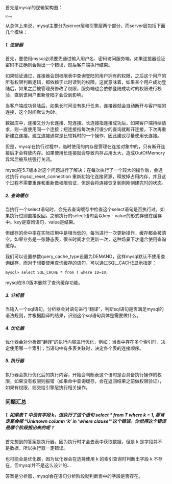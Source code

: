 首先是mysql的逻辑架构图：

<img src="https://static001.geekbang.org/resource/image/0d/d9/0d2070e8f84c4801adbfa03bda1f98d9.png" alt="img" style="zoom:50%;" />

从总体上来说，mysql主要分为server层和引擎层两个部分，而server层包括下面几个模块：

##### 1. 连接器

首先，要使用mysql必须要先通过输入用户名、密码访问服务端，如果连接器验证密码不正确则会抛出一个错误，然后客户端执行结束。

如果验证通过，连接器会到权限表中查询登陆的用户拥有的权限，之后这个用户的所有权限判断逻辑，都依赖于此时读到的权限。这就意味着，如果某个用户成功登陆后，如果之后被管理员修改了权限，服务端也会依赖登陆成功时的权限进行校验，直到该用户重新登陆才会受到影响。

当客户端成功登陆后，如果长时间没有执行任务，连接器就会自动断开与客户端的连接，这个时间默认为8h。

数据库中，连接又分为长连接、短连接。长连接指连接成功后，如果客户端持续请求，则一直使用同一个连接；短连接指每次执行很少的查询就断开连接，下次再重新建立连接。建立连接通常是比较耗时的一个操作，因此建议尽量使用长连接。

但是，mysql在执行过程中，临时使用的内存是管理在连接对象中的，只有断开连接后才会释放内存。如果使用长连接就会导致内存占用太大，造成OutOfMemory异常后被系统强行关闭。

mysql在5.7版本对这个问题进行了解决：在每次执行了一个较大的操作后，会通过执行 mysql_reset_connection 重新初始化连接资源，释放掉占用内存，并且这个过程不需要重连和重新做权限验证，但是会将连接恢复到刚刚创建完时的状态。



##### 2. 查询缓存

当执行一个select语句时，会先去查询缓存中检查这个select语句是否执行过，如果执行过则直接返回。之前执行的select语句会以key - value的形式存储在缓存中。key是查询语句，value是结果。

但缓存的命中率在实际应用中是相当低的，每当进行一次更新操作，缓存都会被清空。如果业务是一张静态表，很长时间才会更新一次，这种场景下才适合使用查询缓存。

我们可以设置参数query_cache_type设置为DEMAND，这样mysql默认不使用查询缓存，而对于想要使用查询缓存的语句，可以通过SQL_CACHE显示指定：

```mysql
mysql> select SQL_CACHE * from T where ID=10;
```

mysql在8.0版本删除了查询缓存功能。



##### 3. 分析器

当输入一个sql语句，分析器会对语句进行“翻译”，判断sql语句是否满足mysql的语法规则，并根据翻译的结果，识别这个sql语句具体是需要做什么。



##### 4. 优化器

优化器会对分析器“翻译”的执行内容进行优化，例如：当表中存在多个索引时，决定使用哪一个索引；当语句中有多表关联时，决定各个表的连接顺序。



##### 5. 执行器

执行器会执行优化后的执行内容，开始会判断表这个语句是否具备执行操作的权限，如果没有权限则报错（如果命中查询缓存，会在返回结果之前做权限验证），如果有权限，则交给引擎层执行相关操作。



### 问题汇总

##### 1. 如果表 T 中没有字段 k，但执行了这个语句 select * from T where k = 1, 那肯定是会报 “Unknown column ‘k’ in ‘where clause'"这个错误。你觉得这个错误是哪个阶段报出来的呢？

首先想到的答案是执行器，因为执行时才会去表中获取数据，但是 k 是字段并不是数据，所以执行器一定错误。

也可能会是优化器，因为优化器会在选择使用 k 的索引查询时判断出字段 k 不存在，但mysql并不是这么设计的...

答案是分析器，mysql会在语句分析阶段就判断表中的字段是否存在。